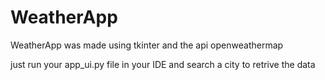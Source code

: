 # WeatherApp

WeatherApp was made using tkinter and the api openweathermap

just run your app_ui.py file in your IDE and search a city to retrive the data
